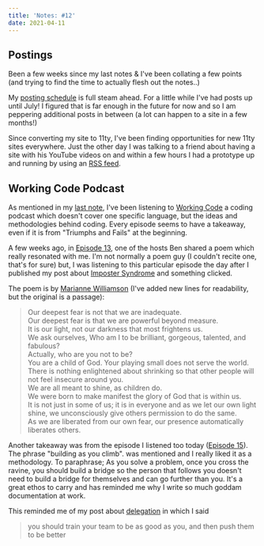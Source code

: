 ```yaml
---
title: 'Notes: #12'
date: 2021-04-11
---
```


## Postings

Been a few weeks since my last notes & I've been collating a few points (and trying to find the time to actually flesh out the notes..)

My [posting schedule](/blog/my-2021-writing-schedule/) is full steam ahead. For a little while I've had posts up until July! I figured that is far enough in the future for now and so I am peppering additional posts in between (a lot can happen to a site in a few months!)

Since converting my site to 11ty, I've been finding opportunities for new 11ty sites everywhere. Just the other day I was talking to a friend about having a site with his YouTube videos on and within a few hours I had a prototype up and running by using an [RSS feed](/blog/create-11ty-collection-from-rss/).

## Working Code Podcast

As mentioned in my [last note](/blog/notes-11/), I've been listening to [Working Code](https://workingcode.dev/) a coding podcast which doesn't cover one specific language, but the ideas and methodologies behind coding. Every episode seems to have a takeaway, even if it is from "Triumphs and Fails" at the beginning.

A few weeks ago, in [Episode 13](https://workingcode.dev/episodes/013-do-what-you-love-and-youll-never-work-a-day-in-your-life/), one of the hosts Ben shared a poem which really resonated with me. I'm not normally a poem guy (I couldn't recite one, that's for sure) but, I was listening to this particular episode the day after I published my post about [Imposter Syndrome](/blog/side-project-imposter-syndrome/) and something clicked.

The poem is by [Marianne Williamson](https://en.wikiquote.org/wiki/Marianne_Williamson) (I've added new lines for readability, but the original is a passage):

> Our deepest fear is not that we are inadequate.<br>
> Our deepest fear is that we are powerful beyond measure.<br>
> It is our light, not our darkness that most frightens us.<br>
> We ask ourselves, Who am I to be brilliant, gorgeous, talented, and fabulous?<br>
> Actually, who are you not to be?<br>
> You are a child of God. Your playing small does not serve the world.<br>
> There is nothing enlightened about shrinking so that other people will not feel insecure around you.<br>
> We are all meant to shine, as children do.<br>
>  We were born to make manifest the glory of God that is within us.<br>
> It is not just in some of us; it is in everyone and as we let our own light shine, we unconsciously give others permission to do the same.<br>
> As we are liberated from our own fear, our presence automatically liberates others.

Another takeaway was from the episode I listened too today ([Episode 15](https://workingcode.dev/episodes/015-potluck-1/)). The phrase "building as you climb". was mentioned and I really liked it as a methodology. To paraphrase; As you solve a problem, once you cross the ravine, you should build a bridge so the person that follows you doesn't need to build a bridge for themselves and can go further than you. It's a great ethos to carry and has reminded me why I write so much goddam documentation at work.

This reminded me of my post about [delegation](/blog/making-sure-youre-not-doing-everything-at-work/) in which I said

> you should train your team to be as good as you, and then push them to be better

